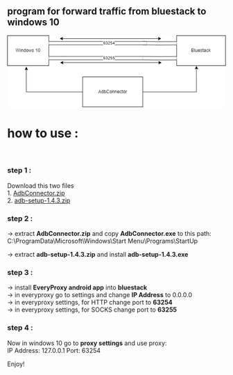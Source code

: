 <h2>program for forward traffic from bluestack to windows 10</h2>
<img src="./adb.png">

<h1>how to use :</h1><br>
<h3>step 1 :</h3> 
Download this two files <br>
1. <a href="https://github.com/Alireza-Ghavabesh/adb/files/13185843/AdbConnector.zip">AdbConnector.zip</a><br>
2. <a href="https://github.com/Alireza-Ghavabesh/adb/files/13185843/AdbConnector.zip">adb-setup-1.4.3.zip</a><br>
<h3>step 2 :</h3>
-> extract <b> AdbConnector.zip</b>  and copy <b>AdbConnector.exe</b> to this path:<br>
C:\ProgramData\Microsoft\Windows\Start Menu\Programs\StartUp<br>

-> extract  <b>adb-setup-1.4.3.zip</b>  and install <b>adb-setup-1.4.3.exe</b>

<h3>step 3 :</h3>
-> install <b>EveryProxy android app</b> into <b>bluestack</b><br>
-> in everyproxy go to settings and change <b>IP Address</b> to 0.0.0.0 <br>
-> in everyproxy settings, for HTTP change port to <b>63254</b> <br>
-> in everyproxy settings, for SOCKS change port to <b>63255</b> <br>
<h3>step 4 :</h3>
Now in windows 10 go to <b>proxy settings</b> and use proxy: <br>
IP Address: 127.0.0.1
Port: 63254


Enjoy!
